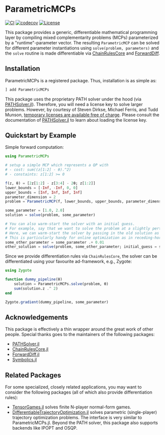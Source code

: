 # ParametricMCPs

[![CI](https://github.com/JuliaGameTheoreticPlanning/ParametricMCPs.jl/actions/workflows/ci.yml/badge.svg)](https://github.com/JuliaGameTheoreticPlanning/ParametricMCPs.jl/actions/workflows/ci.yml)
[![codecov](https://codecov.io/gh/JuliaGameTheoreticPlanning/ParametricMCPs.jl/graph/badge.svg?token=2YL0BRh6HV)](https://codecov.io/gh/JuliaGameTheoreticPlanning/ParametricMCPs.jl)
[![License](https://img.shields.io/badge/license-MIT-blue)](https://opensource.org/licenses/MIT)

This package provides a generic, differentiable mathematical programming layer by compiling mixed complementarity problems (MCPs) parameterized by a "runtime"-parameter vector. The resulting `ParametricMCP` can be solved for different parameter instantiations using `solve(problem, parameters)` and the `solve` routine is made differentiable via [ChainRulesCore](https://github.com/JuliaDiff/ChainRulesCore.jl) and [ForwardDiff](https://github.com/JuliaDiff/ForwardDiff.jl).

## Installation

ParametricMCPs is a registered package.
Thus, installation is as simple as:

```julia
] add ParametricMCPs
```

This package uses the proprietary PATH solver under the hood (via [PATHSolver.jl](https://github.com/chkwon/PATHSolver.jl)).
Therefore, you will need a license key to solve larger problems.
However, by courtesy of Steven Dirkse, Michael Ferris, and Tudd Munson,
[temporary licenses are available free of charge](https://pages.cs.wisc.edu/~ferris/path.html).
Please consult the documentation of [PATHSolver.jl](https://github.com/chkwon/PATHSolver.jl) to learn about loading the license key.

## Quickstart by Example

Simple forward computation:

```julia
using ParametricMCPs

# setup a simple MCP which represents a QP with
# - cost: sum((z[1:2] - θ).^2)
# - constaints: z[1:2] >= 0

f(z, θ) = [2z[1:2] - z[3:4] - 2θ; z[1:2]]
lower_bounds = [-Inf, -Inf, 0, 0]
upper_bounds = [Inf, Inf, Inf, Inf]
parameter_dimension = 2
problem = ParametricMCP(f, lower_bounds, upper_bounds, parameter_dimension)

some_parameter = [1.0, 2.0]
solution = solve(problem, some_parameter)

# You can also warm-start the solver with an initial guess.
# For example, say that we want to solve the problem at a slightly perturbed parameter value, `some_other_parameter = some_parameter .+ 0.01`.
# Here, we can warm-start the solver by passing in the old solution as an intial guess.
# This is particularly handy for online optimization as in receding-horizon applications.
some_other_parameter = some_parameter .+ 0.01
other_solution = solve(problem, some_other_parameter; initial_guess = solution.z)
```

Since we provide differentiation rules via `ChainRulesCore`, the solver can be
differentiated using your favourite ad-framework, e.g., Zygote:

```julia
using Zygote

function dummy_pipeline(θ)
    solution = ParametricMCPs.solve(problem, θ)
    sum(solution.z .^ 2)
end

Zygote.gradient(dummy_pipeline, some_parameter)
```

## Acknowledgements

This package is effectively a thin wrapper around the great work of other people.
Special thanks goes to the maintainers of the following packages:

- [PATHSolver.jl](https://github.com/chkwon/PATHSolver.jl)
- [ChainRulesCore.jl](https://github.com/JuliaDiff/ChainRulesCore.jl)
- [ForwardDiff.jl](https://github.com/JuliaDiff/ForwardDiff.jl)
- [Symbolics.jl](https://github.com/JuliaSymbolics/Symbolics.jl)

## Related Packages

For some specialized, closely related applications, you may want to consider the following packages (all of which also provide differentiation rules):

- [TensorGames.jl](https://github.com/forrestlaine/TensorGames.jl) solves finite N-player normal-form games.
- [DifferentiableTrajectoryOptimization.jl](https://github.com/lassepe/DifferentiableTrajectoryOptimization.jl) solves parametric (single-player) trajectory optimization problems. The interface is very similar to ParametricMCPs.jl. Beyond the PATH solver, this package also supports backends like IPOPT and OSQP.

